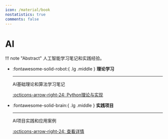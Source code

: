 ```yaml
---
icon: /material/book
nostatistics: true
comments: false
---
```


# AI

!!! note "Abstract"
    人工智能学习笔记和实践经验。

<div class="grid cards" markdown>

-   :fontawesome-solid-robot:{ .lg .middle } __理论学习__

    ---
    
    AI基础理论和算法学习笔记
    
    [:octicons-arrow-right-24: Python理论与实现](基于python的理论和实现.md)

-   :fontawesome-solid-brain:{ .lg .middle } __实践项目__

    ---
    
    AI项目实践和应用案例
    
    [:octicons-arrow-right-24: 查看详情](projects/)
</div>

